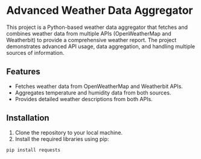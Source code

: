 # Advanced Weather Data Aggregator

This project is a Python-based weather data aggregator that fetches and combines weather data from multiple APIs (OpenWeatherMap and Weatherbit) to provide a comprehensive weather report. The project demonstrates advanced API usage, data aggregation, and handling multiple sources of information.

## Features

- Fetches weather data from OpenWeatherMap and Weatherbit APIs.
- Aggregates temperature and humidity data from both sources.
- Provides detailed weather descriptions from both APIs.

## Installation

1. Clone the repository to your local machine.
2. Install the required libraries using pip:

```bash
pip install requests
